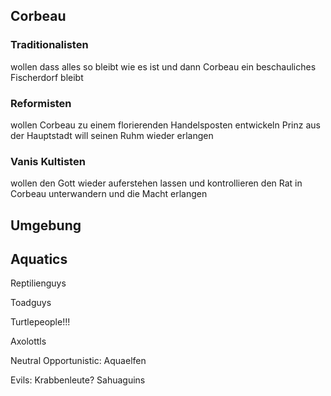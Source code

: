 


## Corbeau


### Traditionalisten
wollen dass alles so bleibt wie es ist und dann Corbeau ein beschauliches Fischerdorf bleibt

### Reformisten
wollen Corbeau zu einem florierenden Handelsposten entwickeln
Prinz aus der Hauptstadt will seinen Ruhm wieder erlangen

### Vanis Kultisten
wollen den Gott wieder auferstehen lassen und kontrollieren
den Rat in Corbeau unterwandern und die Macht erlangen



## Umgebung



## Aquatics

Reptilienguys

Toadguys





Turtlepeople!!!

Axolottls


Neutral Opportunistic:
Aquaelfen


Evils:
Krabbenleute?
Sahuaguins